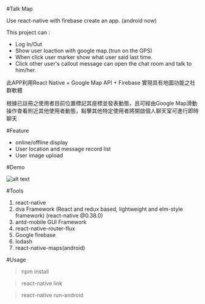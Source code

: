 
#Talk Map

Use react-native with firebase create an app. (android now)

This project can :

* Log In/Out
* Show user loaction with google map.(trun on the GPS)
* When click user marker show what user said last time.
* Click other user's callout message can open the chat room and talk to him/her.

此APP利用React Native + Google Map API + Firebase 實現具有地圖功能之社群軟體

根據已註冊之使用者目前位置標記其座標並發表動態，且可經由Google Map滑動操作查看附近其他使用者動態，點擊其他特定使用者將開啟個人聊天室可進行即時聊天

#Feature

* online/offline display
* User location and message record list
* User image upload

#Demo

![alt text](https://github.com/rice0102/react-native-talkmap/blob/master/k155qt4ytE.gif "TalkMap")


#Tools
1. react-native
2. dva Framework (React and redux based, lightweight and elm-style framework) (react-native @0.38.0)
3. antd-mobile GUI Framework
4. react-native-router-flux
5. Google firebase
6. lodash
7. react-native-maps(android)

#Usage


> npm install

> react-native link

> react-native run-android


